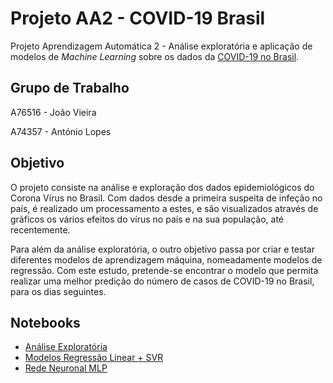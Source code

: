 # Projeto AA2 - COVID-19 Brasil
Projeto Aprendizagem Automática 2 - Análise exploratória e aplicação de modelos de *Machine Learning* sobre os dados da <a href="https://www.kaggle.com/unanimad/corona-virus-brazil">COVID-19 no Brasil</a>.

## Grupo de Trabalho
A76516 - João Vieira

A74357 - António Lopes

## Objetivo
O projeto consiste na análise e exploração dos dados epidemiológicos do Corona Vírus no Brasil. Com dados desde a primeira suspeita de infeção no país, é realizado um processamento a estes, e são visualizados através de gráficos os vários efeitos do vírus no país e na sua população, até recentemente. 

Para além da análise exploratória, o outro objetivo passa por criar e testar diferentes modelos de aprendizagem máquina, nomeadamente modelos de regressão. Com este estudo, pretende-se encontrar o modelo que permita realizar uma melhor predição do número de casos de COVID-19 no Brasil, para os dias seguintes.

## Notebooks

* [Análise Exploratória](https://github.com/jvieira42/AA2/blob/master/eda.ipynb)
* [Modelos Regressão Linear + SVR](https://github.com/jvieira42/AA2/blob/master/Modelos.ipynb)
* [Rede Neuronal MLP](https://github.com/jvieira42/AA2/blob/master/MLP.ipynb)

